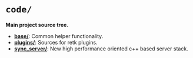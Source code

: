 # `code/`

**Main project source tree.**

* [**base/**](./base): Common helper functionality.
* [**plugins/**](./plugins): Sources for retk plugins.
* [**sync_server/**](./sync_server): New high performance oriented c++ based server stack.